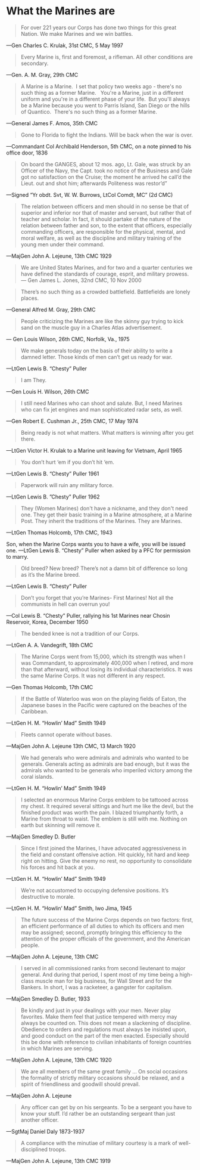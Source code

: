 # What the Marines are

>For over 221 years our Corps has done two things for this great Nation. We make Marines and we win battles.

—Gen Charles C. Krulak, 31st CMC, 5 May 1997

>Every Marine is, first and foremost, a rifleman. All other conditions are secondary.

—Gen. A. M. Gray, 29th CMC

>A Marine is a Marine.  I set that policy two weeks ago - there's no such thing as a former Marine.   You're a Marine, just in a different uniform and you're in a different phase of your life.  But you'll always be a Marine because you went to Parris Island, San Diego or the hills of Quantico.  There's no such thing as a former Marine.

—General James F. Amos, 35th CMC

>Gone to Florida to fight the Indians. Will be back when the war is over.

—Commandant Col Archibald Henderson, 5th CMC, on a note pinned to his office door, 1836

>On board the GANGES, about 12 mos. ago, Lt. Gale, was struck by an Officer of the Navy, the Capt. took no notice of the Business and Gale got no satisfaction on the Cruise; the moment he arrived he call’d the Lieut. out and shot him; afterwards Politeness was restor’d”

—Signed “Yr obdt. Svt, W. W. Burrows, LtCol Comdt, MC” (2d CMC)

>The relation between officers and men should in no sense be that of superior and inferior nor that of master and servant, but rather that of teacher and scholar. In fact, it should partake of the nature of the relation between father and son, to the extent that officers, especially commanding officers, are responsible for the physical, mental, and moral welfare, as well as the discipline and military training of the young men under their command.

—MajGen John A. Lejeune, 13th CMC 1929

>We are United States Marines, and for two and a quarter centuries we have defined the standards of courage, esprit, and military prowess.
—
Gen James L. Jones, 32nd CMC, 10 Nov 2000

>There’s no such thing as a crowded battlefield. Battlefields are lonely places.

—General Alfred M. Gray, 29th CMC

>People criticizing the Marines are like the skinny guy trying to kick sand on the muscle guy in a Charles Atlas advertisement.

— Gen Louis Wilson, 26th CMC, Norfolk, Va., 1975

>We make generals today on the basis of their ability to write a damned letter. Those kinds of men can’t get us ready for war.

—LtGen Lewis B. “Chesty” Puller 

>I am They.

—Gen Louis H. Wilson, 26th CMC

>I still need Marines who can shoot and salute. But, I need Marines who can fix jet engines and man sophisticated radar sets, as well.

—Gen Robert E. Cushman Jr., 25th CMC, 17 May 1974

>Being ready is not what matters. What matters is winning after you get there.

—LtGen Victor H. Krulak to a Marine unit leaving for Vietnam, April 1965

>You don’t hurt ‘em if you don’t hit ‘em.

—LtGen Lewis B. “Chesty” Puller 1961

>Paperwork will ruin any military force.

—LtGen Lewis B. ”Chesty” Puller 1962

>They (Women Marines) don't have a nickname, and they don't need one. They get their basic training in a Marine atmosphere, at a Marine Post. They inherit the traditions of the Marines. They are Marines. 

—LtGen Thomas Holcomb, 17th CMC, 1943

Son, when the Marine Corps wants you to have a wife, you will be issued one.
—LtGen Lewis B. “Chesty” Puller when asked by a PFC for permission to marry.

>Old breed? New breed? There’s not a damn bit of difference so long as it’s the Marine breed.

—LtGen Lewis B. “Chesty” Puller

>Don’t you forget that you’re Marines- First Marines! Not all the communists in hell can overrun you!

—Col Lewis B. “Chesty” Puller, rallying his 1st Marines near Chosin Reservoir, Korea, December 1950

>The bended knee is not a tradition of our Corps.

—LtGen A. A. Vandegrift, 18th CMC

>The Marine Corps went from 15,000, which its strength was when I was Commandant, to approximately 400,000 when I retired, and more than that afterward, without losing its individual characteristics. It was the same Marine Corps. It was not different in any respect.

—Gen Thomas Holcomb, 17th CMC 

>If the Battle of Waterloo was won on the playing fields of Eaton, the Japanese bases in the Pacific were captured on the beaches of the Caribbean.

—LtGen H. M. “Howlin’ Mad” Smith 1949

>Fleets cannot operate without bases.

—MajGen John A. Lejeune 13th CMC, 13 March 1920

>We had generals who were admirals and admirals who wanted to be generals. Generals acting as admirals are bad enough, but it was the admirals who wanted to be generals who imperiled victory among the coral islands.

—LtGen H. M. “Howlin’ Mad” Smith 1949

>I selected an enormous Marine Corps emblem to be tattooed across my chest. It required several sittings and hurt me like the devil, but the finished product was worth the pain. I blazed triumphantly forth, a Marine from throat to waist. The emblem is still with me. Nothing on earth but skinning will remove it.

—MajGen Smedley D. Butler

>Since I first joined the Marines, I have advocated aggressiveness in the field and constant offensive action. Hit quickly, hit hard and keep right on hitting. Give the enemy no rest, no opportunity to consolidate his forces and hit back at you.

—LtGen H. M. “Howlin’ Mad” Smith 1949

>We’re not accustomed to occupying defensive positions. It’s destructive to morale.

—LtGen H. M. “Howlin’ Mad” Smith, Iwo Jima, 1945

>The future success of the Marine Corps depends on two factors: first, an efficient performance of all duties to which its officers and men may be assigned; second, promptly bringing this efficiency to the attention of the proper officials of the government, and the American people.

—MajGen John A. Lejeune, 13th CMC

>I served in all commissioned ranks from second lieutenant to major general. And during that period, I spent most of my time being a high-class muscle man for big business, for Wall Street and for the Bankers. In short, I was a racketeer, a gangster for capitalism.

—MajGen Smedley D. Butler, 1933

>Be kindly and just in your dealings with your men. Never play favorites. Make them feel that justice tempered with mercy may always be counted on. This does not mean a slackening of discipline. Obedience to orders and regulations must always be insisted upon, and good conduct on the part of the men exacted. Especially should this be done with reference to civilian inhabitants of foreign countries in which Marines are serving.

—MajGen John A. Lejeune, 13th CMC 1920

>We are all members of the same great family … On social occasions the formality of strictly military occasions should be relaxed, and a spirit of friendliness and goodwill should prevail.

—MajGen John A. Lejeune

>Any officer can get by on his sergeants. To be a sergeant you have to know your stuff. I’d rather be an outstanding sergeant than just another officer.

—SgtMaj Daniel Daly 1873-1937

>A compliance with the minutiae of military courtesy is a mark of well-disciplined troops.

—MajGen John A. Lejeune, 13th CMC 1919

